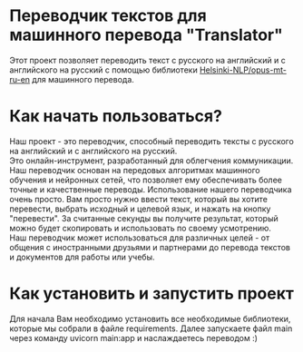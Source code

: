 # Переводчик текстов для машинного перевода "Translator"
Этот проект позволяет переводить текст с русского на английский и с английского на русский с помощью библиотеки [Helsinki-NLP/opus-mt-ru-en](https://github.com/Helsinki-NLP/opus-mt-ru-en) для машинного перевода.

# Как начать пользоваться?
Наш проект - это переводчик, способный переводить тексты с русского на английский и с английского на русский. <br />
Это онлайн-инструмент, разработанный для облегчения коммуникации. <br />
Наш переводчик основан на передовых алгоритмах машинного обучения и нейронных сетей, что позволяет ему обеспечивать более точные и качественные переводы. Использование нашего переводчика очень просто. Вам просто нужно ввести текст, который вы хотите перевести, выбрать исходный и целевой язык, и нажать на кнопку "перевести". За считанные секунды вы получите результат, который можно будет скопировать и использовать по своему усмотрению. <br />
Наш переводчик может использоваться для различных целей - от общения с иностранными друзьями и партнерами до перевода текстов и документов для работы или учебы.

# Как установить и запустить проект
Для начала Вам необходимо установить все необходимые библиотеки, которые мы собрали в файле requirements. Далее запускаете файл main через команду uvicorn main:app и наслаждаетесь переводом :)